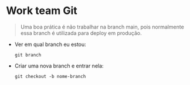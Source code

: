 # Work team Git

> Uma boa prática é não trabalhar na branch main, pois normalmente essa branch é utilizada para deploy em produção.

- Ver em qual branch eu estou:

  ```
  git branch
  ```

- Criar uma nova branch e entrar nela:

    ````
    git checkout -b nome-branch
    ````
